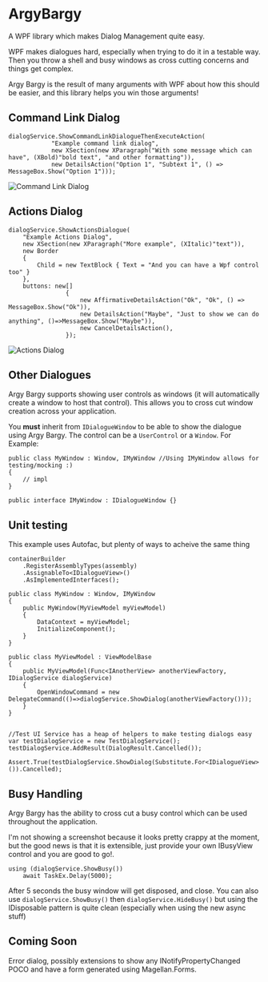 ArgyBargy
=========

A WPF library which makes Dialog Management quite easy.

WPF makes dialogues hard, especially when trying to do it in a testable way. Then you throw a shell and busy windows as cross cutting concerns and things get complex.

Argy Bargy is the result of many arguments with WPF about how this should be easier, and this library helps you win those arguments!

## Command Link Dialog

    dialogService.ShowCommandLinkDialogueThenExecuteAction(
                "Example command link dialog",
                new XSection(new XParagraph("With some message which can have", (XBold)"bold text", "and other formatting")),
                new DetailsAction("Option 1", "Subtext 1", () => MessageBox.Show("Option 1")));
                
   ![Command Link Dialog](https://dl.dropbox.com/u/6428676/CommandLink.PNG)
   
## Actions Dialog

    dialogService.ShowActionsDialogue(
        "Example Actions Dialog",
        new XSection(new XParagraph("More example", (XItalic)"text")),
        new Border
        {
            Child = new TextBlock { Text = "And you can have a Wpf control too" }
        },
        buttons: new[]
                    {
                        new AffirmativeDetailsAction("Ok", "Ok", () => MessageBox.Show("Ok")),
                        new DetailsAction("Maybe", "Just to show we can do anything", ()=>MessageBox.Show("Maybe")), 
                        new CancelDetailsAction(), 
                    });
                    
   ![Actions Dialog](https://dl.dropbox.com/u/6428676/ActionsDialog.PNG)
   
## Other Dialogues
Argy Bargy supports showing user controls as windows (it will automatically create a window to host that control). This allows you to cross cut window creation across your application.

You **must** inherit from `IDialogueWindow` to be able to show the dialogue using Argy Bargy. The control can be a `UserControl` or a `Window`. For Example:

    public class MyWindow : Window, IMyWindow //Using IMyWindow allows for testing/mocking :)
    {
        // impl
    }
    
    public interface IMyWindow : IDialogueWindow {}

## Unit testing
This example uses Autofac, but plenty of ways to acheive the same thing

    containerBuilder
        .RegisterAssemblyTypes(assembly)
        .AssignableTo<IDialogueView>()
        .AsImplementedInterfaces();
    
    public class MyWindow : Window, IMyWindow
    {
        public MyWindow(MyViewModel myViewModel)
        {
            DataContext = myViewModel;
            InitializeComponent();
        }
    }
    
    public class MyViewModel : ViewModelBase
    {
        public MyViewModel(Func<IAnotherView> anotherViewFactory, IDialogService dialogService)
        {
            OpenWindowCommand = new DelegateCommand(()=>dialogService.ShowDialog(anotherViewFactory()));
        }
    }
    
    
    //Test UI Service has a heap of helpers to make testing dialogs easy
    var testDialogService = new TestDialogService();
    testDialogService.AddResult(DialogResult.Cancelled());
    
    Assert.True(testDialogService.ShowDialog(Substitute.For<IDialogueView>()).Cancelled);
   
## Busy Handling
Argy Bargy has the ability to cross cut a busy control which can be used throughout the application.

I'm not showing a screenshot because it looks pretty crappy at the moment, but the good news is that it is extensible, just provide your own IBusyView control and you are good to go!.

    using (dialogService.ShowBusy())
        await TaskEx.Delay(5000);
        
After 5 seconds the busy window will get disposed, and close. You can also use `dialogService.ShowBusy()` then `dialogService.HideBusy()` but using the IDisposable pattern is quite clean (especially when using the new async stuff)

## Coming Soon
Error dialog, possibly extensions to show any INotifyPropertyChanged POCO and have a form generated using Magellan.Forms.